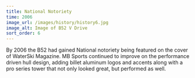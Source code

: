 ```yaml
---
title: National Notoriety
time: 2006
image_url: /images/history/history6.jpg
image_alt: Image of B52 V Drive
sort_order: 6
---
```


By 2006 the B52 had gained National notoriety being featured on the cover of WaterSki Magazine.  MB Sports continued to improve on the performance driven hull design, adding billet aluminum logos and accents along with a pro series tower that not only looked great, but performed as well.
